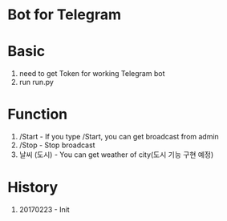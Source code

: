 # Bot for Telegram
# Basic
1. need to get Token for working Telegram bot
2. run run.py

# Function
1. /Start	-	If you type /Start, you can get broadcast from admin
2. /Stop	-	Stop broadcast
3. 날씨 (도시) - You can get weather of city(도시 기능 구현 예정)

# History
1. 20170223	-	Init
